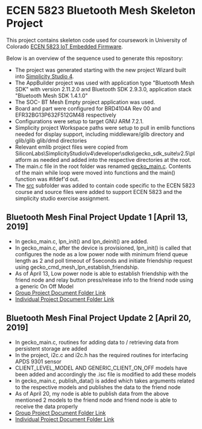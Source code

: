 # ECEN 5823 Bluetooth Mesh Skeleton Project

This project contains skeleton code used for coursework in University of Colorado [ECEN 5823 IoT Embedded Firmware](https://sites.google.com/colorado.edu/ecen5823/home).

Below is an overview of the sequence used to generate this repository:
* The project was generated starting with the new project Wizard built into [Simplicity Studio 4](https://www.silabs.com/products/development-tools/software/simplicity-studio).  
* The AppBuilder project was used with application type "Bluetooth Mesh SDK" with version 2.11.2.0 and Bluetooth SDK 2.9.3.0, application stack "Bluetooth Mesh SDK 1.4.1.0"
* The SOC- BT Mesh Empty project application was used.
* Board and part were configured for BRD4104A Rev 00 and EFR32BG13P632F512GM48 respectively
* Configurations were setup to target GNU ARM 7.2.1.
* Simplicity project Workspace paths were setup to pull in emlib functions needed for display support, including middleware/glib directory and glib/glib glib/dmd directories
* Relevant emlib project files were copied from SiliconLabs\SimplicityStudio\v4\developer\sdks\gecko_sdk_suite\v2.5\platform as needed and added into the respective directories at the root.
* The main.c file in the root folder was renamed [gecko_main.c](gecko_main.c).  Contents of the main while loop were moved into functions and the main() function was #ifdef'd out.
* The [src](src) subfolder was added to contain code specific to the ECEN 5823 course and source files were added to support ECEN 5823 and the simplicity studio exercise assignment.


## Bluetooth Mesh Final Project Update 1 [April 13, 2019]

* In gecko_main.c, lpn_init() and lpn_deinit() are added.
* In gecko_main.c, after the device is provisioned, lpn_init() is called that configures the node as a low power node with minimum friend queue length as 2 and poll 
timeout of 5seconds and initiate friendship request using gecko_cmd_mesh_lpn_establish_friendship.
* As of April 13, Low power node is able to establish friendship with the friend node and relay button press/release info to the friend node using a generic On Off 
Model
* [Group Project Document Folder Link](https://drive.google.com/drive/u/0/folders/19pP2BnPFkOunKWceiNoMzz06ycwfbmVY)
* [Individual Project Document Folder Link](https://drive.google.com/drive/u/0/folders/13ImMufIetzgHsnXX1L5a2Kr49Aut80EE) 

## Bluetooth Mesh Final Project Update 2 [April 20, 2019]

* In gecko_main.c, routines for adding data to / retrieving data from persistent storage are added
* In the project, i2c.c and i2c.h has the required routines for interfacing APDS 9301 sensor
* CLIENT_LEVEL_MODEL AND GENERIC_CLIENT_ON_OFF models have been added and accordingly the .isc file is modified to add these models
* In gecko_main.c, publish_data() is added which takes arguments related to the respective models and publishes the data to the friend node
* As of April 20, my node is able to publish data from the above mentioned 2 models to the friend node and friend node is able to receive the data properly
* [Group Project Document Folder Link](https://drive.google.com/drive/u/0/folders/19pP2BnPFkOunKWceiNoMzz06ycwfbmVY)
* [Individual Project Document Folder Link](https://drive.google.com/drive/u/0/folders/13ImMufIetzgHsnXX1L5a2Kr49Aut80EE)

